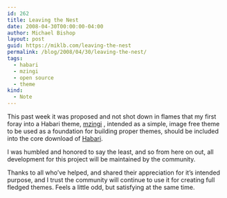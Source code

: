 ```yaml
---
id: 262
title: Leaving the Nest
date: 2008-04-30T00:00:00-04:00
author: Michael Bishop
layout: post
guid: https://miklb.com/leaving-the-nest
permalink: /blog/2008/04/30/leaving-the-nest/
tags:
  - habari
  - mzingi
  - open source
  - theme
kind:
  - Note
---
```

<p>This past week it was proposed and not shot down in flames that my first foray into a Habari theme, <a href="http://miklb.com/mzingi">mzingi</a> , intended as a simple, image free theme to be used as a foundation for building proper themes, should be included into the core download of <a href="http://habariproject.org">Habari</a>.</p>

<p>I was humbled and honored to say the least, and so from here on out, all development for this project will be maintained by the community.</p>

<p>Thanks to all who’ve helped, and shared their appreciation for it’s intended purpose, and I trust the community will continue to use it for creating full fledged themes.  Feels a little odd, but satisfying at the same time.</p>